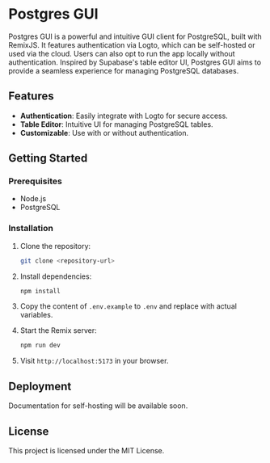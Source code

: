 # Postgres GUI

Postgres GUI is a powerful and intuitive GUI client for PostgreSQL, built with RemixJS. It features authentication via Logto, which can be self-hosted or used via the cloud. Users can also opt to run the app locally without authentication. Inspired by Supabase's table editor UI, Postgres GUI aims to provide a seamless experience for managing PostgreSQL databases.

## Features

- **Authentication**: Easily integrate with Logto for secure access.
- **Table Editor**: Intuitive UI for managing PostgreSQL tables.
- **Customizable**: Use with or without authentication.

## Getting Started

### Prerequisites

- Node.js
- PostgreSQL

### Installation

1. Clone the repository:
    ```sh
    git clone <repository-url>
    ```

2. Install dependencies:
    ```sh
    npm install
    ```

3. Copy the content of `.env.example` to `.env` and replace with actual variables.

4. Start the Remix server:
    ```sh
    npm run dev
    ```

5. Visit `http://localhost:5173` in your browser.

## Deployment

Documentation for self-hosting will be available soon.

## License

This project is licensed under the MIT License.
